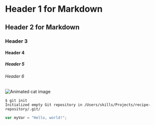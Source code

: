 # Header 1 for Markdown
## Header 2 for Markdown
### Header 3
#### Header 4
##### Header 5
###### Header 6
![Animated cat image](https://octodex.github.com/images/yaktocat.png)
```
$ git init
Initialized empty Git repository in /Users/skills/Projects/recipe-repository/.git/
```
``` javascript
var myVar = "Hello, world!";
```
